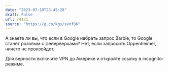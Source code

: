 ```yaml
---
date: "2023-07-18T23:45:28"
draft: False
url: /4171
source: "https://g.co/kgs/svnfB6"
---
```


А знаете ли вы, что если в Google набрать запрос Barbie, то Google станет розовым с фейерверками?
Нет, если запросить Oppenheimer, ничего не произойдет.

Для верности включите VPN до Америке и откройте ссылку в incognito-режиме.
